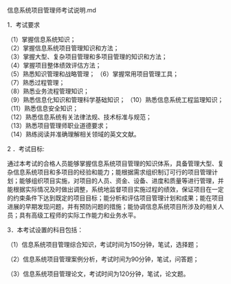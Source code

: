 信息系统项目管理师考试说明.md

1．考试要求

（1）掌握信息系统知识；  
（2）掌握信息系统项目管理知识和方法；  
（3）掌握大型、复杂项目管理和多项目管理的知识和方法；  
（4）掌握项目整体绩效评估方法；   
（5）熟悉知识管理和战略管理； 
（6）掌握常用项目管理工具；  
（7）熟悉过程管理；   
（8）熟悉业务流程管理知识；  
（9）熟悉信息化知识和管理科学基础知识； 
（10）熟悉信息系统工程监理知识；  
（11）熟悉信息安全知识；  
（12）熟悉信息系统有关法律法规、技术标准与规范；  
（13）熟悉项目管理师职业道德要求；  
（14）熟练阅读并准确理解相关领域的英文文献。  

2 ．考试目标: 

通过本考试的合格人员能够掌握信息系统项目管理的知识体系，具备管理大型、复杂信息系统项目和多项目的经验和能力；能根据需求组织制订可行的项目管理计划；能够组织项目实施，对项目的人员、资金、设备、进度和质量等进行管理，并能根据实际情况及时做出调整，系统地监督项目实施过程的绩效，保证项目在一定的约束条件下达到既定的项目目标；能分析和评估项目管理计划和成果；能在项目进展的早期发现问题，并有预防问题的措施；能协调信息系统项目所涉及的相关人员；具有高级工程师的实际工作能力和业务水平。

3．本考试设置的科目包括：

（1）信息系统项目管理综合知识，考试时间为150分钟，笔试，选择题；

（2）信息系统项目管理案例分析，考试时间为90分钟，笔试，问答题；

（3）信息系统项目管理论文，考试时间为120分钟，笔试，论文题。

